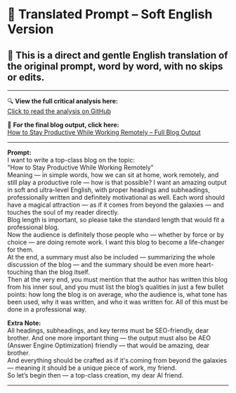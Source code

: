 # 🌸 Translated Prompt – Soft English Version  
## 🎯 This is a direct and gentle English translation of the original prompt, word by word, with no skips or edits.

---

🔍 **View the full critical analysis here:**  
[Click to read the analysis on GitHub](https://github.com/siraat-ai-academy/soulcrafted-prompts-by-eks2/blob/main/prompt-01/03-Eks2_AI_Prompt_Critique.md)

📘 **For the final blog output, click here:**  
[How to Stay Productive While Working Remotely – Full Blog Output](https://github.com/siraat-ai-academy/soulcrafted-prompts-by-eks2/blob/main/prompt-01/04-Remote_Work_Productivity_Guide.md)

---

**Prompt:**  
I want to write a top-class blog on the topic:  
"How to Stay Productive While Working Remotely"  
Meaning — in simple words, how we can sit at home, work remotely, and still play a productive role — how is that possible? I want an amazing output in soft and ultra-level English, with proper headings and subheadings, professionally written and definitely motivational as well. Each word should have a magical attraction — as if it comes from beyond the galaxies — and touches the soul of my reader directly.  
Blog length is important, so please take the standard length that would fit a professional blog.  
Now the audience is definitely those people who — whether by force or by choice — are doing remote work. I want this blog to become a life-changer for them.  
At the end, a summary must also be included — summarizing the whole discussion of the blog — and the summary should be even more heart-touching than the blog itself.  
Then at the very end, you must mention that the author has written this blog from his inner soul, and you must list the blog’s qualities in just a few bullet points: how long the blog is on average, who the audience is, what tone has been used, why it was written, and who it was written for. All of this must be done in a professional way.

**Extra Note:**  
All headings, subheadings, and key terms must be SEO-friendly, dear brother. And one more important thing — the output must also be AEO (Answer Engine Optimization) friendly — that would be amazing, dear brother.  
And everything should be crafted as if it's coming from beyond the galaxies — meaning it should be a unique piece of work, my friend.  
So let’s begin then — a top-class creation, my dear AI friend.

---

